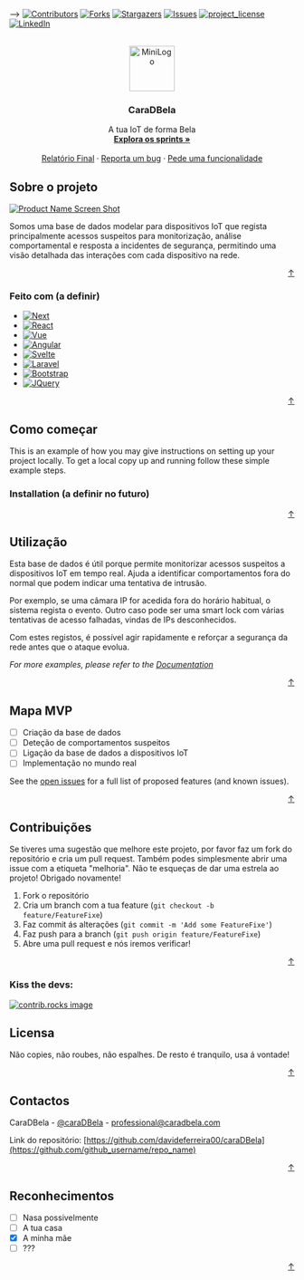 
<a id="readme-top"></a>



-->
[![Contributors][contributors-shield]][contributors-url]
[![Forks][forks-shield]][forks-url]
[![Stargazers][stars-shield]][stars-url]
[![Issues][issues-shield]][issues-url]
[![project_license][license-shield]][license-url]
[![LinkedIn][linkedin-shield]][linkedin-url]



<!-- PROJECT LOGO -->
<br />
<div align="center">
  <img src="https://jumpshare.com/s/bIoRpzpSFpNbcGfZsF6S" alt="MiniLogo" width="80" height="80">
</div>


<h3 align="center">CaraDBela</h3>

  <p align="center">
    A tua IoT de forma Bela
    <br />
    <a href="https://github.com/github_username/repo_name"><strong>Explora os sprints »</strong></a>
    <br />
    <br />
    <a href="https://github.com/github_username/repo_name">Relatório Final</a>
    &middot;
    <a href="https://github.com/github_username/repo_name/issues/new?labels=bug&template=bug-report---.md">Reporta um bug</a>
    &middot;
    <a href="https://github.com/github_username/repo_name/issues/new?labels=enhancement&template=feature-request---.md">Pede uma funcionalidade</a>
  </p>
</div>


<!-- ABOUT THE PROJECT -->
## Sobre o projeto

[![Product Name Screen Shot][product-screenshot]](https://example.com)

Somos uma base de dados modelar para dispositivos IoT que regista principalmente acessos suspeitos para monitorização, análise comportamental e resposta a incidentes de segurança, permitindo uma visão detalhada das interações com cada dispositivo na rede.

<p align="right"><a href="#readme-top">↑</a></p>



### Feito com (a definir)

* [![Next][Next.js]][Next-url]
* [![React][React.js]][React-url]
* [![Vue][Vue.js]][Vue-url]
* [![Angular][Angular.io]][Angular-url]
* [![Svelte][Svelte.dev]][Svelte-url]
* [![Laravel][Laravel.com]][Laravel-url]
* [![Bootstrap][Bootstrap.com]][Bootstrap-url]
* [![JQuery][JQuery.com]][JQuery-url]

<p align="right"><a href="#readme-top">↑</a></p>



<!-- GETTING STARTED -->
## Como começar

This is an example of how you may give instructions on setting up your project locally.
To get a local copy up and running follow these simple example steps.

### Installation (a definir no futuro)


<p align="right"><a href="#readme-top">↑</a></p>



<!-- USAGE EXAMPLES -->
## Utilização

Esta base de dados é útil porque permite monitorizar acessos suspeitos a dispositivos IoT em tempo real.
Ajuda a identificar comportamentos fora do normal que podem indicar uma tentativa de intrusão.

Por exemplo, se uma câmara IP for acedida fora do horário habitual, o sistema regista o evento.
Outro caso pode ser uma smart lock com várias tentativas de acesso falhadas, vindas de IPs desconhecidos.

Com estes registos, é possível agir rapidamente e reforçar a segurança da rede antes que o ataque evolua.

_For more examples, please refer to the [Documentation](https://example.com)_

<p align="right"><a href="#readme-top">↑</a></p>



<!-- ROADMAP -->
## Mapa MVP

- [ ] Criação da base de dados
- [ ] Deteção de comportamentos suspeitos
- [ ] Ligação da base de dados a dispositivos IoT
- [ ] Implementação no mundo real

See the [open issues](https://github.com/github_username/repo_name/issues) for a full list of proposed features (and known issues).

<p align="right"><a href="#readme-top">↑</a></p>



<!-- CONTRIBUTING -->
## Contribuições


Se tiveres uma sugestão que melhore este projeto, por favor faz um fork do repositório e cria um pull request. Também podes simplesmente abrir uma issue com a etiqueta "melhoria".
Não te esqueças de dar uma estrela ao projeto! Obrigado novamente!

1. Fork o repositório
2. Cria um branch com a tua feature (`git checkout -b feature/FeatureFixe`)
3. Faz commit ás alterações (`git commit -m 'Add some FeatureFixe'`)
4. Faz push para a branch (`git push origin feature/FeatureFixe`)
5. Abre uma pull request e nós iremos verificar!

<p align="right"><a href="#readme-top">↑</a></p>

### Kiss the devs:

<a href="https://github.com/github_username/repo_name/graphs/contributors">
  <img src="https://contrib.rocks/image?repo=github_username/repo_name" alt="contrib.rocks image" />
</a>



<!-- LICENSE -->
## Licensa

Não copies, não roubes, não espalhes. De resto é tranquilo, usa á vontade!

<p align="right"><a href="#readme-top">↑</a></p>



<!-- CONTACT -->
## Contactos

CaraDBela - [@caraDBela](https://twitter.com) - professional@caradbela.com

Link do repositório: [https://github.com/davideferreira00/caraDBela](https://github.com/github_username/repo_name)

<p align="right"><a href="#readme-top">↑</a></p>



<!-- ACKNOWLEDGMENTS -->
## Reconhecimentos

- [ ] Nasa possivelmente 
- [ ] A tua casa
- [x] A minha mãe
- [ ] ???

<p align="right"><a href="#readme-top">↑</a></p>



<!-- MARKDOWN LINKS & IMAGES -->
<!-- https://www.markdownguide.org/basic-syntax/#reference-style-links -->
[contributors-shield]: https://img.shields.io/github/contributors/github_username/repo_name.svg?style=for-the-badge
[contributors-url]: https://github.com/github_username/repo_name/graphs/contributors
[forks-shield]: https://img.shields.io/github/forks/github_username/repo_name.svg?style=for-the-badge
[forks-url]: https://github.com/github_username/repo_name/network/members
[stars-shield]: https://img.shields.io/github/stars/github_username/repo_name.svg?style=for-the-badge
[stars-url]: https://github.com/github_username/repo_name/stargazers
[issues-shield]: https://img.shields.io/github/issues/github_username/repo_name.svg?style=for-the-badge
[issues-url]: https://github.com/github_username/repo_name/issues
[license-shield]: https://img.shields.io/github/license/github_username/repo_name.svg?style=for-the-badge
[license-url]: https://github.com/github_username/repo_name/blob/master/LICENSE.txt
[linkedin-shield]: https://img.shields.io/badge/-LinkedIn-black.svg?style=for-the-badge&logo=linkedin&colorB=555
[linkedin-url]: https://linkedin.com/in/linkedin_username
[product-screenshot]: images/screenshot.png
[Next.js]: https://img.shields.io/badge/next.js-000000?style=for-the-badge&logo=nextdotjs&logoColor=white
[Next-url]: https://nextjs.org/
[React.js]: https://img.shields.io/badge/React-20232A?style=for-the-badge&logo=react&logoColor=61DAFB
[React-url]: https://reactjs.org/
[Vue.js]: https://img.shields.io/badge/Vue.js-35495E?style=for-the-badge&logo=vuedotjs&logoColor=4FC08D
[Vue-url]: https://vuejs.org/
[Angular.io]: https://img.shields.io/badge/Angular-DD0031?style=for-the-badge&logo=angular&logoColor=white
[Angular-url]: https://angular.io/
[Svelte.dev]: https://img.shields.io/badge/Svelte-4A4A55?style=for-the-badge&logo=svelte&logoColor=FF3E00
[Svelte-url]: https://svelte.dev/
[Laravel.com]: https://img.shields.io/badge/Laravel-FF2D20?style=for-the-badge&logo=laravel&logoColor=white
[Laravel-url]: https://laravel.com
[Bootstrap.com]: https://img.shields.io/badge/Bootstrap-563D7C?style=for-the-badge&logo=bootstrap&logoColor=white
[Bootstrap-url]: https://getbootstrap.com
[JQuery.com]: https://img.shields.io/badge/jQuery-0769AD?style=for-the-badge&logo=jquery&logoColor=white
[JQuery-url]: https://jquery.com 

